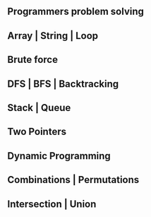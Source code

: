 ## Programmers problem solving

## Array | String | Loop

## Brute force

## DFS | BFS | Backtracking

## Stack | Queue

## Two Pointers

## Dynamic Programming

## Combinations | Permutations

## Intersection | Union
